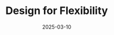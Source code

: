 ---
title: "Design for Flexibility"
description: ""
authorFirstName: "Nils"
authorLastName: "Binder" 
date: 2025-03-10
permalink: /weekly-nerd/{{ title | slugify }}/
---